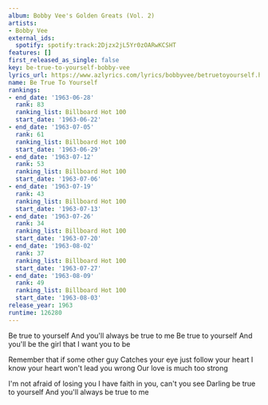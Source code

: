 ```yaml
---
album: Bobby Vee's Golden Greats (Vol. 2)
artists:
- Bobby Vee
external_ids:
  spotify: spotify:track:2Djzx2jL5Yr0zOARwKCSHT
features: []
first_released_as_single: false
key: be-true-to-yourself-bobby-vee
lyrics_url: https://www.azlyrics.com/lyrics/bobbyvee/betruetoyourself.html
name: Be True To Yourself
rankings:
- end_date: '1963-06-28'
  rank: 83
  ranking_list: Billboard Hot 100
  start_date: '1963-06-22'
- end_date: '1963-07-05'
  rank: 61
  ranking_list: Billboard Hot 100
  start_date: '1963-06-29'
- end_date: '1963-07-12'
  rank: 53
  ranking_list: Billboard Hot 100
  start_date: '1963-07-06'
- end_date: '1963-07-19'
  rank: 43
  ranking_list: Billboard Hot 100
  start_date: '1963-07-13'
- end_date: '1963-07-26'
  rank: 34
  ranking_list: Billboard Hot 100
  start_date: '1963-07-20'
- end_date: '1963-08-02'
  rank: 37
  ranking_list: Billboard Hot 100
  start_date: '1963-07-27'
- end_date: '1963-08-09'
  rank: 49
  ranking_list: Billboard Hot 100
  start_date: '1963-08-03'
release_year: 1963
runtime: 126280
---
```

Be true to yourself
And you'll always be true to me
Be true to yourself
And you'll be the girl that I want you to be

Remember that if some other guy
Catches your eye just follow your heart
I know your heart won't lead you wrong
Our love is much too strong

I'm not afraid of losing you
I have faith in you, can't you see
Darling be true to yourself
And you'll always be true to me
